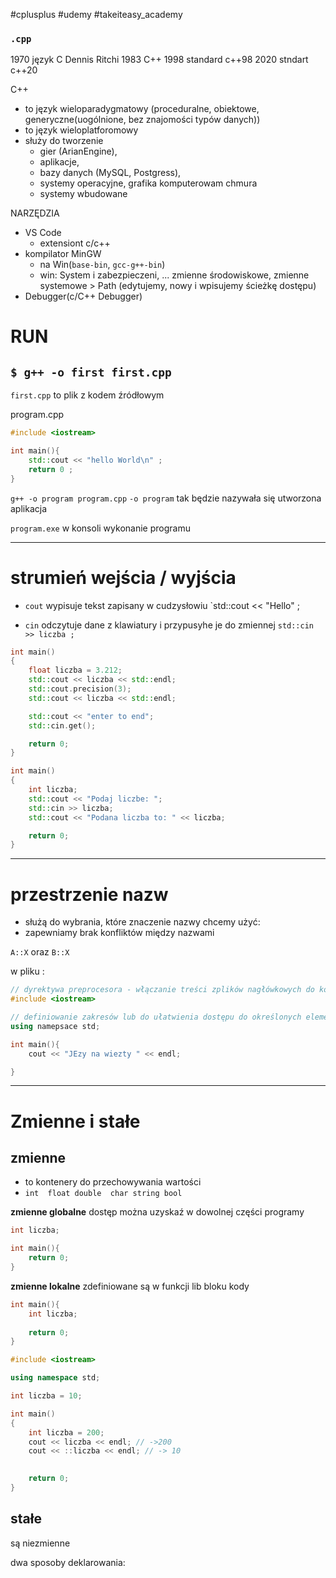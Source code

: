 #cplusplus  #udemy #takeiteasy_academy

### `.cpp`


1970 język C Dennis Ritchi
1983 C++
1998 standard c++98
2020 stndart c++20

C++
- to język wieloparadygmatowy (proceduralne, obiektowe, generyczne(uogólnione, bez znajomości typów danych))
- to język wieloplatforomowy
- służy do tworzenie
	- gier (ArianEngine), 
	- aplikacje, 
	- bazy danych (MySQL, Postgress),
	- systemy operacyjne, grafika komputerowam chmura
	- systemy wbudowane


NARZĘDZIA
- VS Code
	- extensiont c/c++
- kompilator MinGW
	- na Win(`base-bin`, `gcc-g++-bin`)
	- win: System i zabezpieczeni, ... zmienne środowiskowe, zmienne systemowe > Path (edytujemy, nowy i wpisujemy ścieżkę dostępu)
- Debugger(c/C++ Debugger)


# RUN
## `$ g++ -o first first.cpp`
`first.cpp` to plik z kodem źródłowym

program.cpp
```c++
#include <iostream>

int main(){
	std::cout << "hello World\n" ;
	return 0 ;
}
```

`g++ -o program program.cpp`
`-o program` tak będzie nazywała się utworzona aplikacja

`program.exe` w konsoli wykonanie programu


---
# strumień wejścia / wyjścia
- `cout` wypisuje tekst zapisany w cudzysłowiu
`std::cout << "Hello" ;

- `cin` odczytuje dane z klawiatury i przypusyhe je do zmiennej
`std::cin >> liczba ;`

```c++
int main()
{
    float liczba = 3.212;
    std::cout << liczba << std::endl;
    std::cout.precision(3);
    std::cout << liczba << std::endl;

    std::cout << "enter to end";
    std::cin.get();

    return 0;
}
```


```c++
int main()
{
    int liczba;
    std::cout << "Podaj liczbe: ";
    std::cin >> liczba;
    std::cout << "Podana liczba to: " << liczba;

    return 0;
}
```

---
# przestrzenie nazw

- służą do wybrania, które znaczenie nazwy chcemy użyć:
- zapewniamy brak konfliktów między nazwami

`A::X` oraz `B::X`

w pliku :
```c++
// dyrektywa preprocesora - włączanie treści zplików nagłówkowych do kodu źródłowego
#include <iostream>

// definiowanie zakresów lub do ułatwienia dostępu do określonych elementów przestrzeni nazw w programie
using namepsace std;

int main(){
	cout << "JEzy na wiezty " << endl;

}
```

----
# Zmienne i stałe


## zmienne
- to kontenery do przechowywania wartości
- `int  float double  char string bool`


**zmienne globalne** dostęp można uzyskaź w dowolnej części programy
```c++
int liczba;

int main(){
	return 0;
}
```

**zmienne lokalne** zdefiniowane są w funkcji lib bloku kody
```c++
int main(){
	int liczba;
	
	return 0;
}
```

```c++
#include <iostream>

using namespace std;

int liczba = 10;

int main()
{
    int liczba = 200;
    cout << liczba << endl; // ->200
    cout << ::liczba << endl; // -> 10
    

    return 0;
}
```


## stałe
są niezmienne

dwa sposoby deklarowania:







